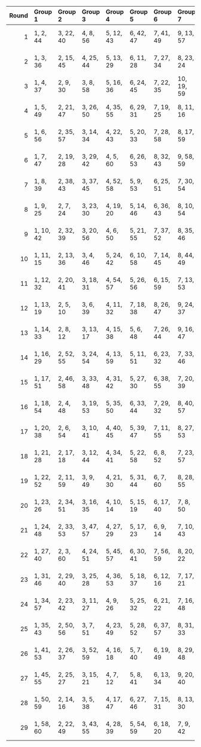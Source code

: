 |   Round | Group 1   | Group 2   | Group 3   | Group 4   | Group 5   | Group 6   | Group 7    | Group 8    | Group 9    | Group 10   | Group 11   | Group 12   | Group 13   | Group 14   | Group 15   | Group 16   | Group 17   | Group 18   | Group 19   | Group 20   |
|--------:|:----------|:----------|:----------|:----------|:----------|:----------|:-----------|:-----------|:-----------|:-----------|:-----------|:-----------|:-----------|:-----------|:-----------|:-----------|:-----------|:-----------|:-----------|:-----------|
|       1 | 1, 2, 44  | 3, 22, 40 | 4, 8, 56  | 5, 12, 43 | 6, 42, 47 | 7, 41, 49 | 9, 13, 57  | 10, 29, 55 | 11, 34, 58 | 14, 37, 39 | 15, 27, 33 | 16, 19, 24 | 17, 20, 53 | 18, 25, 46 | 21, 32, 52 | 23, 38, 51 | 26, 35, 59 | 28, 45, 54 | 30, 31, 60 | 36, 48, 50 |
|       2 | 1, 3, 36  | 2, 15, 45 | 4, 25, 44 | 5, 13, 29 | 6, 11, 28 | 7, 27, 34 | 8, 23, 24  | 9, 18, 50  | 10, 40, 47 | 12, 14, 58 | 16, 43, 54 | 17, 39, 42 | 19, 32, 51 | 20, 26, 30 | 21, 31, 35 | 22, 33, 56 | 37, 49, 55 | 38, 41, 46 | 48, 57, 59 | 52, 53, 60 |
|       3 | 1, 4, 37  | 2, 9, 30  | 3, 8, 58  | 5, 16, 36 | 6, 24, 45 | 7, 22, 35 | 10, 19, 59 | 11, 17, 57 | 12, 29, 38 | 13, 39, 52 | 14, 15, 60 | 18, 42, 53 | 20, 32, 34 | 21, 23, 56 | 25, 33, 49 | 26, 31, 48 | 27, 47, 54 | 28, 43, 44 | 40, 46, 50 | 41, 51, 55 |
|       4 | 1, 5, 49  | 2, 21, 47 | 3, 26, 50 | 4, 35, 55 | 6, 29, 31 | 7, 19, 25 | 8, 11, 16  | 9, 12, 45  | 10, 17, 38 | 13, 24, 44 | 14, 32, 53 | 15, 30, 43 | 18, 27, 59 | 20, 37, 46 | 22, 23, 60 | 28, 40, 42 | 33, 41, 57 | 34, 39, 56 | 36, 51, 52 | 48, 54, 58 |
|       5 | 1, 6, 56  | 2, 35, 57 | 3, 14, 34 | 4, 22, 43 | 5, 20, 33 | 7, 28, 58 | 8, 17, 59  | 9, 15, 55  | 10, 27, 36 | 11, 37, 50 | 12, 13, 60 | 16, 40, 51 | 18, 30, 32 | 19, 21, 54 | 23, 31, 47 | 24, 29, 46 | 25, 45, 52 | 26, 41, 42 | 38, 44, 48 | 39, 49, 53 |
|       6 | 1, 7, 47  | 2, 19, 28 | 3, 29, 42 | 4, 5, 60  | 6, 26, 53 | 8, 32, 43 | 9, 58, 59  | 10, 22, 24 | 11, 13, 46 | 12, 25, 55 | 14, 35, 54 | 15, 23, 39 | 16, 21, 38 | 17, 37, 44 | 18, 33, 34 | 20, 50, 57 | 27, 49, 52 | 30, 36, 40 | 31, 41, 45 | 48, 51, 56 |
|       7 | 1, 8, 39  | 2, 38, 43 | 3, 37, 45 | 4, 52, 58 | 5, 9, 53  | 6, 25, 51 | 7, 30, 54  | 10, 33, 35 | 11, 23, 29 | 12, 15, 20 | 13, 16, 49 | 14, 21, 42 | 17, 28, 48 | 18, 36, 57 | 19, 34, 47 | 22, 31, 59 | 24, 41, 50 | 26, 27, 60 | 32, 44, 46 | 40, 55, 56 |
|       8 | 1, 9, 25  | 2, 7, 24  | 3, 23, 30 | 4, 19, 20 | 5, 14, 46 | 6, 36, 43 | 8, 10, 54  | 11, 41, 56 | 12, 39, 50 | 13, 35, 38 | 15, 28, 47 | 16, 22, 26 | 17, 27, 31 | 18, 29, 52 | 21, 40, 58 | 32, 55, 57 | 33, 45, 51 | 34, 37, 42 | 44, 53, 59 | 48, 49, 60 |
|       9 | 1, 10, 42 | 2, 32, 39 | 3, 20, 56 | 4, 6, 50  | 5, 21, 55 | 7, 37, 52 | 8, 35, 46  | 9, 31, 34  | 11, 24, 43 | 12, 18, 22 | 13, 23, 27 | 14, 25, 48 | 15, 16, 58 | 17, 36, 54 | 19, 26, 57 | 28, 51, 53 | 29, 41, 47 | 30, 33, 38 | 40, 49, 59 | 44, 45, 60 |
|      10 | 1, 11, 15 | 2, 13, 36 | 3, 4, 46  | 5, 24, 42 | 6, 10, 58 | 7, 14, 45 | 8, 44, 49  | 9, 43, 51  | 12, 31, 57 | 16, 39, 41 | 17, 29, 35 | 18, 21, 26 | 19, 22, 55 | 20, 27, 48 | 23, 34, 54 | 25, 40, 53 | 28, 37, 59 | 30, 47, 56 | 32, 33, 60 | 38, 50, 52 |
|      11 | 1, 12, 32 | 2, 20, 41 | 3, 18, 31 | 4, 54, 57 | 5, 26, 56 | 6, 15, 59 | 7, 13, 53  | 8, 25, 34  | 9, 35, 48  | 10, 11, 60 | 14, 38, 49 | 16, 28, 30 | 17, 19, 52 | 21, 29, 45 | 22, 27, 44 | 23, 43, 50 | 24, 39, 40 | 33, 55, 58 | 36, 42, 46 | 37, 47, 51 |
|      12 | 1, 13, 19 | 2, 5, 10  | 3, 6, 39  | 4, 11, 32 | 7, 18, 38 | 8, 26, 47 | 9, 24, 37  | 12, 21, 59 | 14, 31, 40 | 15, 41, 54 | 16, 17, 60 | 20, 44, 55 | 22, 34, 36 | 23, 25, 58 | 27, 35, 51 | 28, 33, 50 | 29, 49, 56 | 30, 45, 46 | 42, 48, 52 | 43, 53, 57 |
|      13 | 1, 14, 33 | 2, 8, 12  | 3, 13, 17 | 4, 15, 38 | 5, 6, 48  | 7, 26, 44 | 9, 16, 47  | 10, 46, 51 | 11, 45, 53 | 18, 41, 43 | 19, 31, 37 | 20, 23, 28 | 21, 24, 57 | 22, 29, 50 | 25, 36, 56 | 27, 42, 55 | 30, 39, 59 | 32, 49, 58 | 34, 35, 60 | 40, 52, 54 |
|      14 | 1, 16, 29 | 2, 52, 55 | 3, 24, 54 | 4, 13, 59 | 5, 11, 51 | 6, 23, 32 | 7, 33, 46  | 8, 9, 60   | 10, 30, 57 | 12, 36, 47 | 14, 26, 28 | 15, 17, 50 | 18, 39, 58 | 19, 27, 43 | 20, 25, 42 | 21, 41, 48 | 22, 37, 38 | 31, 53, 56 | 34, 40, 44 | 35, 45, 49 |
|      15 | 1, 17, 51 | 2, 46, 58 | 3, 33, 48 | 4, 31, 42 | 5, 27, 30 | 6, 38, 55 | 7, 20, 39  | 8, 14, 18  | 9, 19, 23  | 10, 21, 44 | 11, 12, 54 | 13, 32, 50 | 15, 22, 53 | 16, 52, 57 | 24, 47, 49 | 25, 37, 43 | 26, 29, 34 | 28, 35, 56 | 36, 45, 59 | 40, 41, 60 |
|      16 | 1, 18, 54 | 2, 4, 48  | 3, 19, 53 | 5, 35, 50 | 6, 33, 44 | 7, 29, 32 | 8, 40, 57  | 9, 22, 41  | 10, 16, 20 | 11, 21, 25 | 12, 23, 46 | 13, 14, 56 | 15, 34, 52 | 17, 24, 55 | 26, 49, 51 | 27, 39, 45 | 28, 31, 36 | 30, 37, 58 | 38, 47, 59 | 42, 43, 60 |
|      17 | 1, 20, 38 | 2, 6, 54  | 3, 10, 41 | 4, 40, 45 | 5, 39, 47 | 7, 11, 55 | 8, 27, 53  | 9, 32, 56  | 12, 35, 37 | 13, 25, 31 | 14, 17, 22 | 15, 18, 51 | 16, 23, 44 | 19, 30, 50 | 21, 36, 49 | 24, 33, 59 | 26, 43, 52 | 28, 29, 60 | 34, 46, 48 | 42, 57, 58 |
|      18 | 1, 21, 28 | 2, 17, 18 | 3, 12, 44 | 4, 34, 41 | 5, 22, 58 | 6, 8, 52  | 7, 23, 57  | 9, 39, 54  | 10, 37, 48 | 11, 33, 36 | 13, 26, 45 | 14, 20, 24 | 15, 25, 29 | 16, 27, 50 | 19, 38, 56 | 30, 53, 55 | 31, 43, 49 | 32, 35, 40 | 42, 51, 59 | 46, 47, 60 |
|      19 | 1, 22, 52 | 2, 11, 59 | 3, 9, 49  | 4, 21, 30 | 5, 31, 44 | 6, 7, 60  | 8, 28, 55  | 10, 34, 45 | 12, 24, 26 | 13, 15, 48 | 14, 27, 57 | 16, 37, 56 | 17, 25, 41 | 18, 23, 40 | 19, 39, 46 | 20, 35, 36 | 29, 51, 54 | 32, 38, 42 | 33, 43, 47 | 50, 53, 58 |
|      20 | 1, 23, 26 | 2, 34, 51 | 3, 16, 35 | 4, 10, 14 | 5, 15, 19 | 6, 17, 40 | 7, 8, 50   | 9, 28, 46  | 11, 18, 49 | 12, 48, 53 | 13, 47, 55 | 20, 43, 45 | 21, 33, 39 | 22, 25, 30 | 24, 31, 52 | 27, 38, 58 | 29, 44, 57 | 32, 41, 59 | 36, 37, 60 | 42, 54, 56 |
|      21 | 1, 24, 48 | 2, 33, 53 | 3, 47, 57 | 4, 27, 29 | 5, 17, 23 | 6, 9, 14  | 7, 10, 43  | 8, 15, 36  | 11, 22, 42 | 12, 30, 51 | 13, 28, 41 | 16, 25, 59 | 18, 35, 44 | 19, 45, 58 | 20, 21, 60 | 26, 38, 40 | 31, 39, 55 | 32, 37, 54 | 34, 49, 50 | 46, 52, 56 |
|      22 | 1, 27, 40 | 2, 3, 60  | 4, 24, 51 | 5, 45, 57 | 6, 30, 41 | 7, 56, 59 | 8, 20, 22  | 9, 11, 44  | 10, 23, 53 | 12, 33, 52 | 13, 21, 37 | 14, 19, 36 | 15, 35, 42 | 16, 31, 32 | 17, 26, 58 | 18, 48, 55 | 25, 47, 50 | 28, 34, 38 | 29, 39, 43 | 46, 49, 54 |
|      23 | 1, 31, 46 | 2, 29, 40 | 3, 25, 28 | 4, 36, 53 | 5, 18, 37 | 6, 12, 16 | 7, 17, 21  | 8, 19, 42  | 9, 10, 52  | 11, 30, 48 | 13, 20, 51 | 14, 50, 55 | 15, 49, 57 | 22, 45, 47 | 23, 35, 41 | 24, 27, 32 | 26, 33, 54 | 34, 43, 59 | 38, 39, 60 | 44, 56, 58 |
|      24 | 1, 34, 57 | 2, 23, 42 | 3, 11, 27 | 4, 9, 26  | 5, 25, 32 | 6, 21, 22 | 7, 16, 48  | 8, 38, 45  | 10, 12, 56 | 13, 43, 58 | 14, 41, 52 | 15, 37, 40 | 17, 30, 49 | 18, 24, 28 | 19, 29, 33 | 20, 31, 54 | 35, 47, 53 | 36, 39, 44 | 46, 55, 59 | 50, 51, 60 |
|      25 | 1, 35, 43 | 2, 50, 56 | 3, 7, 51  | 4, 23, 49 | 5, 28, 52 | 6, 37, 57 | 8, 31, 33  | 9, 21, 27  | 10, 13, 18 | 11, 14, 47 | 12, 19, 40 | 15, 26, 46 | 16, 34, 55 | 17, 32, 45 | 20, 29, 59 | 22, 39, 48 | 24, 25, 60 | 30, 42, 44 | 36, 41, 58 | 38, 53, 54 |
|      26 | 1, 41, 53 | 2, 26, 37 | 3, 52, 59 | 4, 16, 18 | 5, 7, 40  | 6, 19, 49 | 8, 29, 48  | 9, 17, 33  | 10, 15, 32 | 11, 31, 38 | 12, 27, 28 | 13, 22, 54 | 14, 44, 51 | 20, 47, 58 | 21, 43, 46 | 23, 36, 55 | 24, 30, 34 | 25, 35, 39 | 42, 45, 50 | 56, 57, 60 |
|      27 | 1, 45, 55 | 2, 25, 27 | 3, 15, 21 | 4, 7, 12  | 5, 8, 41  | 6, 13, 34 | 9, 20, 40  | 10, 28, 49 | 11, 26, 39 | 14, 23, 59 | 16, 33, 42 | 17, 43, 56 | 18, 19, 60 | 22, 46, 57 | 24, 36, 38 | 29, 37, 53 | 30, 35, 52 | 31, 51, 58 | 32, 47, 48 | 44, 50, 54 |
|      28 | 1, 50, 59 | 2, 14, 16 | 3, 5, 38  | 4, 17, 47 | 6, 27, 46 | 7, 15, 31 | 8, 13, 30  | 9, 29, 36  | 10, 25, 26 | 11, 20, 52 | 12, 42, 49 | 18, 45, 56 | 19, 41, 44 | 21, 34, 53 | 22, 28, 32 | 23, 33, 37 | 24, 35, 58 | 39, 51, 57 | 40, 43, 48 | 54, 55, 60 |
|      29 | 1, 58, 60 | 2, 22, 49 | 3, 43, 55 | 4, 28, 39 | 5, 54, 59 | 6, 18, 20 | 7, 9, 42   | 8, 21, 51  | 10, 31, 50 | 11, 19, 35 | 12, 17, 34 | 13, 33, 40 | 14, 29, 30 | 15, 24, 56 | 16, 46, 53 | 23, 45, 48 | 25, 38, 57 | 26, 32, 36 | 27, 37, 41 | 44, 47, 52 |